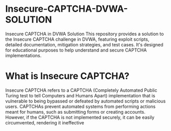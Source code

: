 # Insecure-CAPTCHA-DVWA-SOLUTION

Insecure CAPTCHA in DVWA Solution  This repository provides a solution to the Insecure CAPTCHA challenge in DVWA, featuring exploit scripts, detailed documentation, mitigation strategies, and test cases. It's designed for educational purposes to help understand and secure CAPTCHA implementations.

# What is Insecure CAPTCHA?

Insecure CAPTCHA refers to a CAPTCHA (Completely Automated Public Turing test to tell Computers and Humans Apart) implementation that is vulnerable to being bypassed or defeated by automated scripts or malicious users. CAPTCHAs prevent automated systems from performing actions meant for humans, such as submitting forms or creating accounts. However, if the CAPTCHA is not implemented securely, it can be easily circumvented, rendering it ineffective
